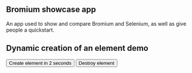 ## Bromium showcase app

An app used to show and compare Bromium and Selenium, as well as give people a quickstart.


## Dynamic creation of an element demo

<button onclick="demoCreate()" id='create-dynamic'>Create element in 2 seconds</button>
<button onclick="destroyDynamic()" id="destroy-dynamic">Destroy element</button>

<script>
	function demoCreate() {
		var parent = this.parentNode;
		setTimeout(
			function() { 
				var elemDiv = document.createElement('button');
				elemDiv.addEventListener('click', function() { this.innerHTML = 'I was clicked'});
				elemDiv.innerHTML = 'I was created 2 seconds after the button was clicked';
				elemDiv.id = 'late-creation';
				parent.appendChild(elemDiv);
			}, 2000);
	}
	function destroyDynamic() {
		var elem = document.getElementById('late-creation');
		elem.parentNode.removeChild(elem);
	}
</script>
